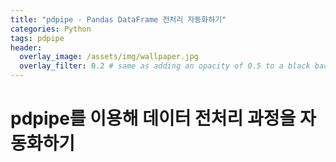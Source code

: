 ```yaml
---
title: "pdpipe - Pandas DataFrame 전처리 자동화하기"
categories: Python
tags: pdpipe
header:
  overlay_image: /assets/img/wallpaper.jpg
  overlay_filter: 0.2 # same as adding an opacity of 0.5 to a black background
---
```


# pdpipe를 이용해 데이터 전처리 과정을 자동화하기
